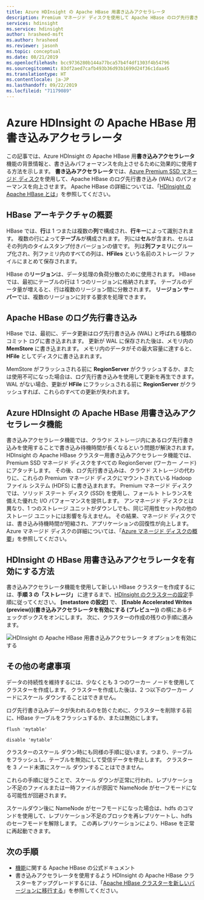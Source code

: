 ```yaml
---
title: Azure HDInsight の Apache HBase 用書き込みアクセラレータ
description: Premium マネージド ディスクを使用して Apache HBase のログ先行書き込みのパフォーマンスを向上させる、Azure HDInsight の書き込みアクセラレータ機能の概要を示します。
services: hdinsight
ms.service: hdinsight
author: hrasheed-msft
ms.author: hrasheed
ms.reviewer: jasonh
ms.topic: conceptual
ms.date: 08/21/2019
ms.openlocfilehash: bcc9736280b144a77bca57b4f4df1303f4b54796
ms.sourcegitcommit: 83df2aed7cafb493b36d93b1699d24f36c1daa45
ms.translationtype: HT
ms.contentlocale: ja-JP
ms.lasthandoff: 09/22/2019
ms.locfileid: "71179089"
---
```

# <a name="azure-hdinsight-accelerated-writes-for-apache-hbase"></a>Azure HDInsight の Apache HBase 用書き込みアクセラレータ

この記事では、Azure HDInsight の Apache HBase 用**書き込みアクセラレータ**機能の背景情報と、書き込みパフォーマンスを向上させるために効果的に使用する方法を示します。 **書き込みアクセラレータ**では、[Azure Premium SSD マネージド ディスク](../../virtual-machines/linux/disks-types.md#premium-ssd)を使用して、Apache HBase のログ先行書き込み (WAL) のパフォーマンスを向上させます。 Apache HBase の詳細については、「[HDInsight の Apache HBase とは](apache-hbase-overview.md)」を参照してください。

## <a name="overview-of-hbase-architecture"></a>HBase アーキテクチャの概要

HBase では、**行**は 1 つまたは複数の**列**で構成され、**行キー**によって識別されます。 複数の行によって**テーブル**が構成されます。 列には**セル**が含まれ、セルはその列内のタイムスタンプ付きバージョンの値です。 列は**列ファミリ**にグループ化され、列ファミリ内のすべての列は、**HFiles** という名前のストレージ ファイルにまとめて保存されます。

HBase の**リージョン**は、データ処理の負荷分散のために使用されます。 HBase では、最初にテーブルの行は 1 つのリージョンに格納されます。 テーブルのデータ量が増えると、行は複数のリージョン間に分散されます。 **リージョン サーバー**では、複数のリージョンに対する要求を処理できます。

## <a name="write-ahead-log-for-apache-hbase"></a>Apache HBase のログ先行書き込み

HBase では、最初に、データ更新はログ先行書き込み (WAL) と呼ばれる種類のコミット ログに書き込まれます。 更新が WAL に保存された後は、メモリ内の **MemStore** に書き込まれます。 メモリ内のデータがその最大容量に達すると、**HFile** としてディスクに書き込まれます。

MemStore がフラッシュされる前に **RegionServer** がクラッシュするか、または使用不可になった場合は、ログ先行書き込みを使用して更新を再生できます。 WAL がない場合、更新が **HFile** にフラッシュされる前に **RegionServer** がクラッシュすれば、これらのすべての更新が失われます。

## <a name="accelerated-writes-feature-in-azure-hdinsight-for-apache-hbase"></a>Azure HDInsight の Apache HBase 用書き込みアクセラレータ機能

書き込みアクセラレータ機能では、クラウド ストレージ内にあるログ先行書き込みを使用することで書き込み待機時間が長くなるという問題が解決されます。  HDInsight の Apache HBase クラスター用書き込みアクセラレータ機能では、Premium SSD マネージド ディスクをすべての RegionServer (ワーカー ノード) にアタッチします。 その後、ログ先行書き込みは、クラウド ストレージの代わりに、これらの Premium マネージド ディスクにマウントされている Hadoop ファイル システム (HDFS) に書き込まれます。  Premium マネージド ディスクでは、ソリッド ステート ディスク (SSD) を使用し、フォールト トレランスを備えた優れた I/O パフォーマンスを提供します。  アンマネージド ディスクとは異なり、1 つのストレージ ユニットがダウンしでも、同じ可用性セット内の他のストレージ ユニットには影響を与えません。  その結果、マネージド ディスクでは、書き込み待機時間が短縮され、アプリケーションの回復性が向上します。 Azure マネージド ディスクの詳細については、「[Azure マネージド ディスクの概要](../../virtual-machines/windows/managed-disks-overview.md)」を参照してください。 

## <a name="how-to-enable-accelerated-writes-for-hbase-in-hdinsight"></a>HDInsight の HBase 用書き込みアクセラレータを有効にする方法

書き込みアクセラレータ機能を使用して新しい HBase クラスターを作成するには、**手順 3 の「ストレージ」** に達するまで、[HDInsight のクラスターの設定](../hdinsight-hadoop-provision-linux-clusters.md)手順に従ってください。 **[metastore の設定]** で、 **[Enable Accelerated Writes (preview)]\(書き込みアクセラレータを有効にする (プレビュー)\)** の横にあるチェックボックスをオンにします。 次に、クラスターの作成の残りの手順に進みます。

![HDInsight の Apache HBase 用書き込みアクセラレータ オプションを有効にする](./media/apache-hbase-accelerated-writes/accelerated-writes-cluster-creation.png)

## <a name="other-considerations"></a>その他の考慮事項

データの持続性を維持するには、少なくとも 3 つのワーカー ノードを使用してクラスターを作成します。 クラスターを作成した後は、2 つ以下のワーカー ノードにスケール ダウンすることはできません。

ログ先行書き込みデータが失われるのを防ぐために、クラスターを削除する前に、HBase テーブルをフラッシュするか、または無効にします。

```
flush 'mytable'
```

```
disable 'mytable'
```

クラスターのスケール ダウン時にも同様の手順に従います。つまり、テーブルをフラッシュし、テーブルを無効にして受信データを停止します。 クラスターを 3 ノード未満にスケール ダウンすることはできません。

これらの手順に従うことで、スケール ダウンが正常に行われ、レプリケーション不足のファイルまたは一時ファイルが原因で NameNode がセーフモードになる可能性が回避されます。

スケールダウン後に NameNode がセーフモードになった場合は、hdfs のコマンドを使用して、レプリケーション不足のブロックを再レプリケートし、hdfs のセーフモードを解除します。 この再レプリケーションにより、HBase を正常に再起動できます。

## <a name="next-steps"></a>次の手順

* [機能](https://hbase.apache.org/book.html#wal)に関する Apache HBase の公式ドキュメント
* 書き込みアクセラレータを使用するよう HDInsight の Apache HBase クラスターをアップグレードするには、「[Apache HBase クラスターを新しいバージョンに移行する](apache-hbase-migrate-new-version.md)」を参照してください。
